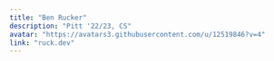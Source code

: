 ```yaml
---
title: "Ben Rucker"
description: "Pitt '22/23, CS"
avatar: "https://avatars3.githubusercontent.com/u/12519846?v=4"
link: "ruck.dev"
---
```

